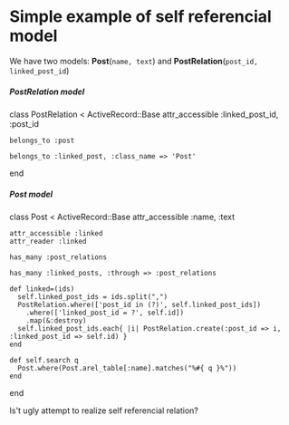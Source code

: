 # Simple example of self referencial model
We have two models: **Post**(`name, text`) and **PostRelation**(`post_id, linked_post_id`)

##### PostRelation model

  class PostRelation < ActiveRecord::Base
    attr_accessible :linked_post_id, :post_id

    belongs_to :post

    belongs_to :linked_post, :class_name => 'Post'
  end

##### Post model

  class Post < ActiveRecord::Base
    attr_accessible :name, :text

    attr_accessible :linked
    attr_reader :linked

    has_many :post_relations

    has_many :linked_posts, :through => :post_relations

    def linked=(ids)
      self.linked_post_ids = ids.split(",")
      PostRelation.where(['post_id in (?)', self.linked_post_ids])
        .where(['linked_post_id = ?', self.id])
        .map(&:destroy)
      self.linked_post_ids.each{ |i| PostRelation.create(:post_id => i, :linked_post_id => self.id) }
    end

    def self.search q
      Post.where(Post.arel_table[:name].matches("%#{ q }%"))
    end
  end

Is't ugly attempt to realize self referencial relation?
